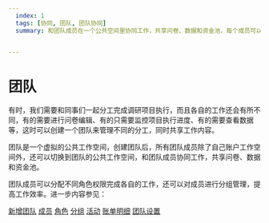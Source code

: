 ```yaml
---
  index: 1
  tags: [协同, 团队, 团队协同]
  summary: 和团队成员在一个公共空间里协同工作，共享问卷、数据和资金池，每个成员可以分配不同角色权限完成各自的工作，还可以对成员进行分组管理，提高工作效率。


---
```




# 团队

有时，我们需要和同事们一起分工完成调研项目执行，而且各自的工作还会有所不同，有的需要进行问卷编辑、有的只需要监控项目执行进度、有的需要查看数据等，这时可以创建一个团队来管理不同的分工，同时共享工作内容。

团队是一个虚拟的公共工作空间，创建团队后，所有团队成员除了自己账户工作空间外，还可以切换到团队的公共工作空间，和团队成员协同工作，共享问卷、数据和资金池。

团队成员可以分配不同角色权限完成各自的工作，还可以对成员进行分组管理，提高工作效率。进一步内容参见：


[新增团队](./01newTeam.md)
[成员](./02teamAdministration/01teamMember.md)
[角色](./02teamAdministration/02role.md)
[分组](./02teamAdministration/03division.md)
[活动](./02teamAdministration/04activity.md)
[账单明细](./02teamAdministration/05invoice.md)
[团队设置](./02teamAdministration/06teamConfig.md)
